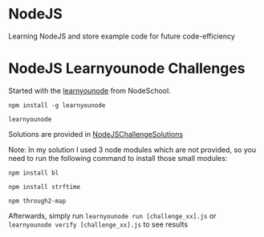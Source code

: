 # NodeJS
Learning NodeJS and store example code for future code-efficiency


# NodeJS Learnyounode Challenges
Started with the [learnyounode](http://nodeschool.io/#workshoppers) from NodeSchool.

`npm install -g learnyounode`

`learnyounode`

Solutions are provided in [NodeJSChallengeSolutions](https://github.com/shawnfan/NodeJS/tree/master/NodeJSChallengeSolutions)

Note: In my solution I used 3 node modules which are not provided, so you need to run the following command to install those small modules:

`npm install bl`

`npm install strftime`

`npm through2-map`

Afterwards, simply run 
`learnyounode run [challenge_xx].js` or 
`learnyounode verify [challenge_xx].js` to see results
